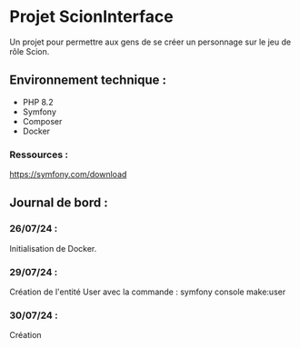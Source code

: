 # Projet ScionInterface

Un projet pour permettre aux gens de se créer un personnage sur le jeu de rôle Scion.

## Environnement technique :

* PHP 8.2
* Symfony
* Composer
* Docker

### Ressources :

https://symfony.com/download

## Journal de bord :

### 26/07/24 :
Initialisation de Docker.

### 29/07/24 :
Création de l'entité User avec la commande : symfony console make:user

### 30/07/24 :
Création 